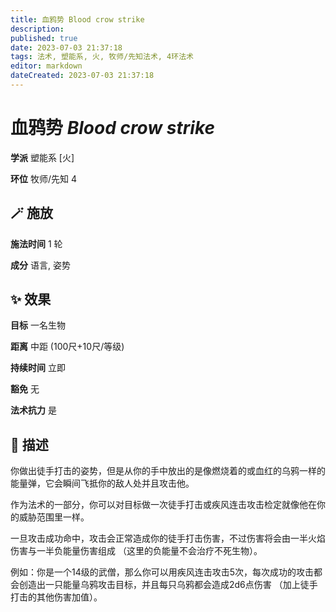 ```yaml
---
title: 血鸦势 Blood crow strike
description: 
published: true
date: 2023-07-03 21:37:18
tags: 法术, 塑能系, 火, 牧师/先知法术, 4环法术
editor: markdown
dateCreated: 2023-07-03 21:37:18
---
```


# **血鸦势** *Blood crow strike*

**学派** 塑能系 \[火\] 

**环位** 牧师/先知 4

## 🪄 施放

**施法时间** 1 轮

**成分** 语言, 姿势

## ✨ 效果 

**目标** 一名生物 

**距离** 中距 (100尺+10尺/等级)  

**持续时间** 立即 

**豁免** 无

**法术抗力** 是

## 📖 描述

你做出徒手打击的姿势，但是从你的手中放出的是像燃烧着的或血红的乌鸦一样的能量弹，它会瞬间飞抵你的敌人处并且攻击他。

作为法术的一部分，你可以对目标做一次徒手打击或疾风连击攻击检定就像他在你的威胁范围里一样。

一旦攻击成功命中，攻击会正常造成你的徒手打击伤害，不过伤害将会由一半火焰伤害与一半负能量伤害组成 （这里的负能量不会治疗不死生物）。

例如：你是一个14级的武僧，那么你可以用疾风连击攻击5次，每次成功的攻击都会创造出一只能量乌鸦攻击目标，并且每只乌鸦都会造成2d6点伤害 （加上徒手打击的其他伤害加值）。
    